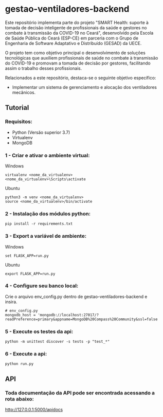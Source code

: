 # gestao-ventiladores-backend
Este repositório implementa parte do projeto "SMART Health: suporte à tomada de decisão inteligente de profissionais da saúde e gestores no combate à transmissão da COVID-19 no Ceará", desenvolvido pela Escola de Saúde Pública do Ceará (ESP-CE) em parceria com o Grupo de Engenharia de Software Adaptativo e Distribuído (GESAD) da UECE. 

O projeto tem como objetivo principal o desenvolvimento de soluções tecnológicas que auxiliem profissionais de saúde no combate à transmissão do COVID-19 e promovam a tomada de decisão por gestores, facilitando assim o trabalho desses profissionais.

Relacionados a este repositório, destaca-se o seguinte objetivo específico:
- Implementar um sistema de gerenciamento e alocação dos ventiladores mecânicos.


## Tutorial
### Requisitos:
- Python (Versão superior 3.7)
- Virtualenv
- MongoDB

### 1 - Criar e ativar o ambiente virtual:
Windows
```
virtualenv <nome_da_virtualenv>
<nome_da_virtualenv>\Scripts\activate
```

Ubuntu
```
python3 -m venv <nome_da_virtualenv>
source <nome_da_virtualenv>/bin/activate
```

### 2 - Instalação dos módulos python:
```
pip install -r requirements.txt
```

### 3 - Export a variável de ambiente:
Windows
```
set FLASK_APP=run.py
```
Ubuntu
```
export FLASK_APP=run.py
```
### 4 - Configure seu banco local:
Crie o arquivo env_config.py dentro de gestao-ventiladores-backend e insira.
```
# env_config.py
mongodb_host = 'mongodb://localhost:27017/?readPreference=primary&appname=MongoDB%20Compass%20Community&ssl=false'
```
### 5 - Execute os testes da api:
```
python -m unittest discover -s tests -p "test_*"
```

### 6 - Execute a api:
```
python run.py
```

## API

### Toda documentação da API pode ser encontrada acessando a rota abaixo:
http://127.0.0.1:5000/apidocs

